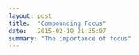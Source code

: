 ```yaml
---
layout: post
title:  "Compounding Focus"
date:   2015-02-10 21:35:07
summary: "The importance of focus"
---
```

